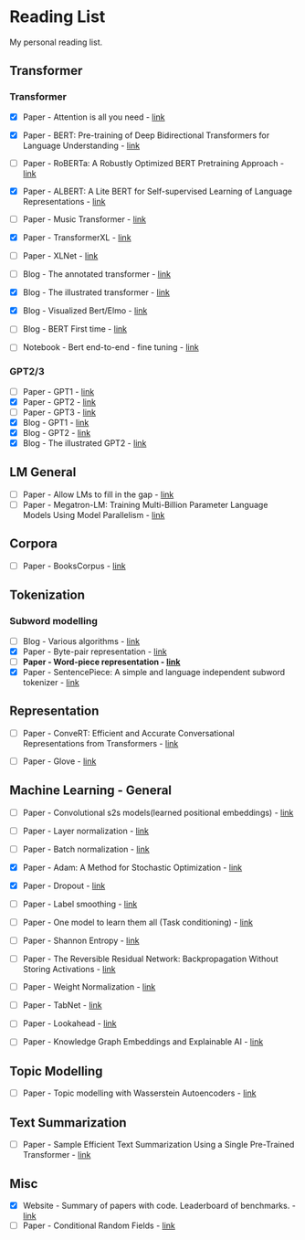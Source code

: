 # Reading List
My personal reading list.

## Transformer
### Transformer
- [x] Paper - Attention is all you need - [link](https://arxiv.org/abs/1706.03762)
- [x] Paper - BERT: Pre-training of Deep Bidirectional Transformers for Language Understanding - [link](https://arxiv.org/abs/1810.04805)
- [ ] Paper - RoBERTa: A Robustly Optimized BERT Pretraining Approach - [link](https://arxiv.org/abs/1907.11692)
- [x] Paper - ALBERT: A Lite BERT for Self-supervised Learning of Language Representations - [link](https://arxiv.org/abs/1909.11942)
- [ ] Paper - Music Transformer - [link](https://arxiv.org/pdf/1809.04281.pdf)
- [x] Paper - TransformerXL - [link](https://arxiv.org/abs/1901.02860)
- [ ] Paper - XLNet - [link](https://arxiv.org/abs/1906.08237)
- [ ] Blog - The annotated transformer - [link](https://nlp.seas.harvard.edu/2018/04/03/attention.html)
- [x] Blog - The illustrated transformer - [link](https://jalammar.github.io/illustrated-transformer/)
- [x] Blog - Visualized Bert/Elmo - [link](http://jalammar.github.io/illustrated-bert/)
- [ ] Blog - BERT First time - [link](http://jalammar.github.io/a-visual-guide-to-using-bert-for-the-first-time/)
- [ ] Notebook - Bert end-to-end - fine tuning - [link](https://colab.research.google.com/github/tensorflow/tpu/blob/master/tools/colab/bert_finetuning_with_cloud_tpus.ipynb#scrollTo=7wzwke0sxS6W)


### GPT2/3
- [ ] Paper - GPT1 - [link](https://cdn.openai.com/research-covers/language-unsupervised/language_understanding_paper.pdf)
- [x] Paper - GPT2 - [link](https://cdn.openai.com/better-language-models/language_models_are_unsupervised_multitask_learners.pdf)
- [ ] Paper - GPT3 - [link](https://arxiv.org/abs/2005.14165)
- [x] Blog - GPT1 - [link](https://openai.com/blog/language-unsupervised/)
- [x] Blog - GPT2 - [link](https://openai.com/blog/better-language-models/)
- [x] Blog - The illustrated GPT2 - [link](http://jalammar.github.io/illustrated-gpt2/)

## LM General
- [ ] Paper - Allow LMs to fill in the gap - [link](https://arxiv.org/abs/2005.05339)
- [ ] Paper - Megatron-LM: Training Multi-Billion Parameter Language Models Using Model Parallelism - [link](https://arxiv.org/abs/1909.08053)

## Corpora
- [ ] Paper - BooksCorpus - [link](https://arxiv.org/abs/1506.06724)

## Tokenization
### Subword modelling
- [ ] Blog - Various algorithms - [link](https://medium.com/@makcedward/how-subword-helps-on-your-nlp-model-83dd1b836f46)
- [x] Paper - Byte-pair representation - [link](https://arxiv.org/abs/1508.07909  )
- [ ] **Paper - Word-piece representation - [link](https://arxiv.org/abs/1609.08144)**
- [x] Paper - SentencePiece: A simple and language independent subword tokenizer - [link](https://arxiv.org/abs/1808.06226)

## Representation
- [ ] Paper - ConveRT: Efficient and Accurate Conversational Representations from Transformers - [link](https://arxiv.org/abs/1911.03688)
- [ ] Paper - Glove - [link](https://nlp.stanford.edu/pubs/glove.pdf)


## Machine Learning - General
- [ ] Paper - Convolutional s2s models(learned positional embeddings) - [link](https://arxiv.org/abs/1705.03122)
- [ ] Paper - Layer normalization - [link](https://arxiv.org/abs/1607.06450)
- [ ] Paper - Batch normalization - [link](https://arxiv.org/abs/1502.03167)
- [x] Paper - Adam: A Method for Stochastic Optimization - [link](https://arxiv.org/abs/1412.6980)
- [x] Paper - Dropout - [link](http://jmlr.org/papers/volume15/srivastava14a/srivastava14a.pdf)
- [ ] Paper - Label smoothing - [link](https://arxiv.org/abs/1512.00567)
- [ ] Paper - One model to learn them all (Task conditioning) - [link](https://arxiv.org/abs/1706.05137)
- [ ] Paper - Shannon Entropy - [link](https://arxiv.org/ftp/arxiv/papers/1405/1405.2061.pdf)
- [ ] Paper - The Reversible Residual Network: Backpropagation Without Storing Activations - [link](https://arxiv.org/abs/1707.04585)
- [ ] Paper - Weight Normalization - [link](https://arxiv.org/abs/1602.07868)
- [ ] Paper - TabNet - [link](https://arxiv.org/abs/1908.07442)
- [ ] Paper - Lookahead - [link](https://arxiv.org/abs/1907.08610v1)
- [ ] Paper - Knowledge Graph Embeddings and Explainable AI - [link](https://arxiv.org/abs/2004.14843)


## Topic Modelling
- [ ] Paper - Topic modelling with Wasserstein Autoencoders - [link](https://arxiv.org/abs/1907.12374)

## Text Summarization
- [ ] Paper - Sample Efficient Text Summarization Using a Single Pre-Trained Transformer - [link](https://arxiv.org/abs/1905.08836)


## Misc
- [x] Website - Summary of papers with code. Leaderboard of benchmarks. - [link](https://paperswithcode.com/task/language-modelling)
- [ ] Paper - Conditional Random Fields - [link](https://homepages.inf.ed.ac.uk/csutton/publications/crftut-fnt.pdf)
